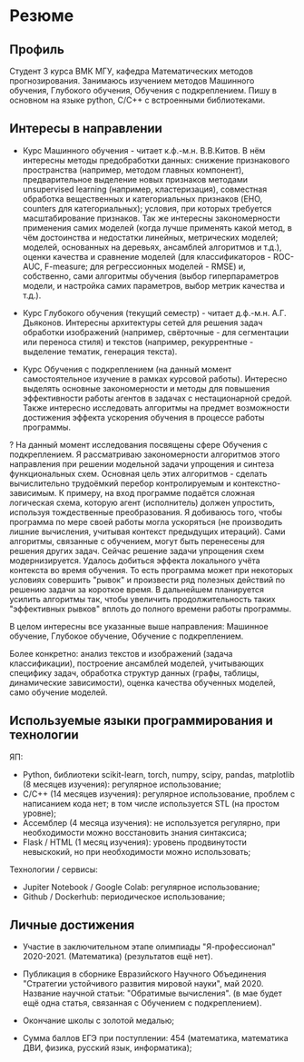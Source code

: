 # Резюме

## Профиль

Студент 3 курса ВМК МГУ, кафедра Математических методов прогнозирования. Занимаюсь изучением методов Машинного обучения, Глубокого обучения, Обучения с подкреплением. Пишу в основном на языке python, C/C++ с встроенными библиотеками.

## Интересы в направлении

* Курс Машинного обучения - читает к.ф.-м.н. В.В.Китов. В нём интересны методы предобработки данных: снижение признакового пространства (например, методом главных компонент), предварительное выделение новых признаков методами unsupervised learning (например, кластеризация), совместная обработка вещественных и категориальных признаков (EHO, counters для категориальных); условия, при которых требуется масштабирование признаков. Так же интересны закономерности применения самих моделей (когда лучше применять какой метод, в чём достоинства и недостатки линейных, метрических моделей; моделей, основанных на деревьях, ансамблей алгоритмов и т.д.), оценки качества и сравнение моделей (для классификаторов - ROC-AUC, F-measure; для регрессионных моделей - RMSE) и, собственно, сами алгоритмы обучения (выбор гиперпараметров модели, и настройка самих параметров, выбор метрик качества и т.д.).

* Курс Глубокого обучения (текущий семестр) - читает д.ф.-м.н. А.Г. Дьяконов. Интересны архитектуры сетей для решения задач обработки изображений (например, свёрточные - для сегментации или переноса стиля) и текстов (например, рекуррентные - выделение тематик, генерация текста).

* Курс Обучения с подкреплением (на данный момент самостоятельное изучение в рамках курсовой работы). Интересно выделять основные закономерности и методы для повышения эффективности работы агентов в задачах с нестационарной средой. Также интересно исследовать алгоритмы на предмет возможности достижения эффекта ускорения обучения в процессе работы программы.



? На данный момент исследования посвящены сфере Обучения с подкреплением. Я рассматриваю закономерности алгоритмов этого направления при решении модельной задачи упрощения и синтеза функциональных схем. Основная цель этих алгоритмов - сделать вычислительно трудоёмкий перебор контролируемым и контекстно-зависимым. К примеру, на вход программе подаётся сложная логическая схема, которую агент (исполнитель) должен упростить, используя тождественные преобразования. Я добиваюсь того, чтобы программа по мере своей работы могла ускоряться (не производить лишние вычисления, учитывая контекст предыдущих итераций). Сами алгоритмы, связанные с обучением, могут быть перенесены для решения других задач. 
Сейчас решение задачи упрощения схем модернизируется. Удалось добиться эффекта локального учёта контекста во время обучения. То есть программа может при некоторых условиях совершить "рывок" и произвести ряд полезных действий по решению задачи за короткое время. В дальнейшем планируется усилить алгоритмы так, чтобы увеличить продолжительность таких "эффективных рывков" вплоть до полного времени работы программы. 


В целом интересны все указанные выше направления: Машинное обучение, Глубокое обучение, Обучение с подкреплением.

Более конкретно: анализ текстов и изображений (задача классификации), построение ансамблей моделей, учитывающих специфику задач, обработка структур данных (графы, таблицы, динамические зависимости), оценка качества обученных моделей, само обучение моделей.


## Используемые языки программирования и технологии

ЯП:
* Python, библиотеки scikit-learn, torch, numpy, scipy, pandas, matplotlib (8 месяцев изучения): регулярное использование;
*  C/C++ (14 месяцев изучения): регулярное использование, проблем с написанием кода нет; в том числе используется STL (на простом уровне);
* Ассемблер (4 месяца изучения): не используется регулярно, при необходимости можно восстановить знания синтаксиса;
* Flask / HTML (1 месяц изучения): уровень продвинутости невыскокий, но при необходимости можно использовать;

Технологии / сервисы:
* Jupiter Notebook / Google Colab: регулярное использование;
* Github / Dockerhub: периодическое использование; 

## Личные достижения

* Участие в заключительном этапе олимпиады "Я-профессионал" 2020-2021. (Математика) (результатов ещё нет).

* Публикация в сборнике Евразийского Научного Объединения "Стратегии устойчивого развития мировой науки", май 2020. Название научной статьи: "Обратимые вычисления". (в мае будет ещё одна статья, связанная с Обучением с подкреплением).

* Окончание школы с золотой медалью;
* Сумма баллов ЕГЭ при поступлении: 454 (математика, математика ДВИ, физика, русский язык, информатика);





